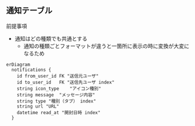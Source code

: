 ## 通知テーブル
前提事項
- 通知はどの種類でも共通とする
  - 通知の種類ごとフォーマットが違うと一箇所に表示の時に変換が大変になるため

```mermaid
erDiagram
  notifications {
    id from_user_id	FK "送信元ユーザ"
    id to_user_id	FK "送信先ユーザ index"
    string icon_type	"アイコン種別"
    string message	"メッセージ内容"
    string type	"種別（タブ） index"
    string url "URL"
    datetime read_at "開封日時 index"
  }
```
